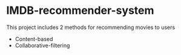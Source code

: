 # IMDB-recommender-system

This project includes 2 methods for recommending movies to users
* Content-based 
* Collaborative-filtering
